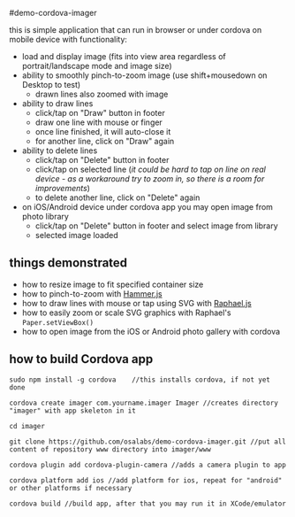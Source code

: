 #demo-cordova-imager

this is simple application that can run in browser or under cordova on mobile device with functionality:
- load and display image (fits into view area regardless of portrait/landscape mode and image size)
- ability to smoothly pinch-to-zoom image (use shift+mousedown on Desktop to test)
  - drawn lines also zoomed with image
- ability to draw lines
  - click/tap on "Draw" button in footer
  - draw one line with mouse or finger
  - once line finished, it will auto-close it
  - for another line, click on "Draw" again
- ability to delete lines
  - click/tap on "Delete" button in footer
  - click/tap on selected line (_it could be hard to tap on line on real device - as a workaround try to zoom in, so there is a room for improvements_)
  - to delete another line, click on "Delete" again
- on iOS/Android device under cordova app you may open image from photo library
  - click/tap on "Delete" button in footer and select image from library
  - selected image loaded

## things demonstrated

- how to resize image to fit specified container size
- how to pinch-to-zoom with [Hammer.js](http://hammerjs.github.io/)
- how to draw lines with mouse or tap using SVG with [Raphael.js](http://raphaeljs.com/)
- how to easily zoom or scale SVG graphics with Raphael's `Paper.setViewBox()`
- how to open image from the iOS or Android photo gallery with cordova


## how to build Cordova app

```
sudo npm install -g cordova    //this installs cordova, if not yet done

cordova create imager com.yourname.imager Imager //creates directory "imager" with app skeleton in it

cd imager

git clone https://github.com/osalabs/demo-cordova-imager.git //put all content of repository www directory into imager/www

cordova plugin add cordova-plugin-camera //adds a camera plugin to app

cordova platform add ios //add platform for ios, repeat for "android" or other platforms if necessary

cordova build //build app, after that you may run it in XCode/emulator
```

